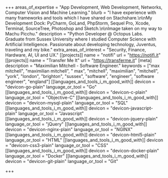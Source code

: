 +++
areas_of_expertise = "App Development, Web Development, Networks, Computer Vision and Machine Learning."
blurb = "I have experience with many frameworks and tools which I have shared on Stachshare.\n\nMy Development Dock: PyCharm, GoLand, PhpStorm, Sequel Pro, Xcode, Terminal, SourceTree, Photoshop and Sketch.\n\nImage taken on my way to Machu Picchu."
description = "Python Developer @ Octopus Labs. Graduate from Sussex University where I studied Computer Science with Artificial Intelligence. Passionate about developing technology, Juventus, traveling and my bike."
extra_areas_of_interest = "Security, Finance, Hardware, AI, UI and UX."
[[projects]]
name = "notifi"
url = "https://notifi.it"
[[projects]]
name = "Transfer Me It"
url = "https://transferme.it"
[meta]
description = "Maximilian Mitchell - Software Engineer."
keywords = ["max mitchell", "maximilian mitchell", " max", "mitchell", "maximilian", "mitchell", "york", "london", "brighton", "sussex", "software", "engineer", "software engineer", "england"]
[[languages_and_tools_i_m_good_with]]
devicon = "devicon-go-plain"
language_or_tool = "Go"
[[languages_and_tools_i_m_good_with]]
devicon = "devicon-c-plain"
language_or_tool = "Objective-C"
[[languages_and_tools_i_m_good_with]]
devicon = "devicon-mysql-plain"
language_or_tool = "SQL"
[[languages_and_tools_i_m_good_with]]
devicon = "devicon-javascript-plain"
language_or_tool = "Javascript"
[[languages_and_tools_i_m_good_with]]
devicon = "devicon-jquery-plain"
language_or_tool = "jQuery"
[[languages_and_tools_i_m_good_with]]
devicon = "devicon-nginx-plain"
language_or_tool = "NGINX"
[[languages_and_tools_i_m_good_with]]
devicon = "devicon-html5-plain"
language_or_tool = "HTML"
[[languages_and_tools_i_m_good_with]]
devicon = "devicon-css3-plain"
language_or_tool = "CSS"
[[languages_and_tools_i_m_good_with]]
devicon = "devicon-docker-plain"
language_or_tool = "Docker"
[[languages_and_tools_i_m_good_with]]
devicon = "devicon-git-plain"
language_or_tool = "Git"

+++
